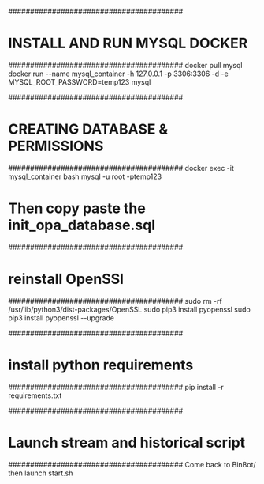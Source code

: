 ########################################
# INSTALL AND RUN MYSQL DOCKER
########################################
docker pull mysql
docker run --name mysql_container -h 127.0.0.1 -p 3306:3306 -d -e MYSQL_ROOT_PASSWORD=temp123 mysql


########################################
# CREATING DATABASE & PERMISSIONS
########################################
docker exec -it mysql_container bash 
mysql -u root -ptemp123 

# Then copy paste the init_opa_database.sql


########################################
# reinstall OpenSSl
########################################
sudo rm -rf /usr/lib/python3/dist-packages/OpenSSL
sudo pip3 install pyopenssl
sudo pip3 install pyopenssl --upgrade

########################################
# install python requirements
########################################
pip install -r requirements.txt 


########################################
# Launch stream and historical script 
########################################
Come back to BinBot/ then launch start.sh


